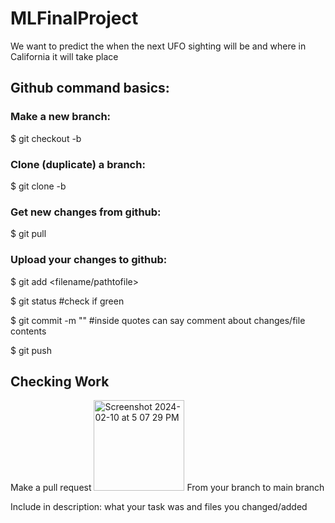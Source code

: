 # MLFinalProject
We want to predict the when the next UFO sighting will be and where in California it will take place

## Github command basics:

### Make a new branch: 

$ git checkout -b <branchname>

### Clone (duplicate) a branch:

$ git clone -b <branchname> <remote-repo-url>

### Get new changes from github:

$ git pull 

### Upload your changes to github:

$ git add <filename/pathtofile>

$ git status #check if green

$ git commit -m "" #inside quotes can say comment about changes/file contents

$ git push

## Checking Work

Make a pull request 
<img width="145" alt="Screenshot 2024-02-10 at 5 07 29 PM" src="https://github.com/priyalpatell/MLFinalProject/assets/93696664/22121220-5ea8-4e79-bdeb-b5c979323274">
From your branch to main branch

Include in description: what your task was and files you changed/added
